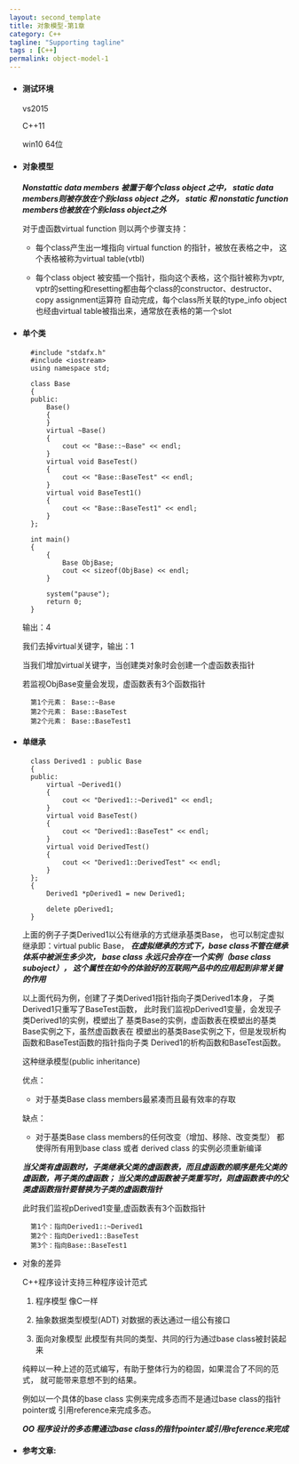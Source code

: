 ```yaml
---
layout: second_template
title: 对象模型-第1章
category: C++
tagline: "Supporting tagline"
tags : [C++]
permalink: object-model-1
---
```


* #### 测试环境 ####
	
	vs2015

	C++11	

	win10 64位

* #### 对象模型 ####
	
	***Nonstattic data members 被置于每个class object 之中，
	static data members则被存放在个别class object 之外，
	static 和 nonstatic function members也被放在个别class object之外***

	对于虚函数virtual function 则以两个步骤支持：

	- 每个class产生出一堆指向 virtual function 的指针，被放在表格之中，
	这个表格被称为virtual table(vtbl)

	- 每个class object 被安插一个指针，指向这个表格，这个指针被称为vptr,
	vptr的setting和resetting都由每个class的constructor、destructor、copy assignment运算符
	自动完成，每个class所关联的type_info object 也经由virtual table被指出来，通常放在表格的第一个slot


* #### 单个类 ####
	

		#include "stdafx.h"
		#include <iostream>
		using namespace std;

		class Base
		{
		public:
			Base()
			{
			}
			virtual ~Base()
			{
				cout << "Base::~Base" << endl;
			}
			virtual void BaseTest()
			{
				cout << "Base::BaseTest" << endl;
			}
			virtual void BaseTest1()
			{
				cout << "Base::BaseTest1" << endl;
			}
		};

		int main()
		{
			{
				Base ObjBase;
				cout << sizeof(ObjBase) << endl;
			}

			system("pause");
		    return 0;
		}

	输出：4

	我们去掉virtual关键字，输出：1

	当我们增加virtual关键字，当创建类对象时会创建一个虚函数表指针

	若监视ObjBase变量会发现，虚函数表有3个函数指针

		第1个元素： Base::~Base
		第2个元素： Base::BaseTest
		第2个元素： Base::BaseTest1

* #### 单继承 ####
	
		class Derived1 : public Base
		{
		public:
			virtual ~Derived1()
			{
				cout << "Derived1::~Derived1" << endl;
			}
			virtual void BaseTest()
			{
				cout << "Derived1::BaseTest" << endl;
			}
			virtual void DerivedTest()
			{
				cout << "Derived1::DerivedTest" << endl;
			}
		};
		{
			Derived1 *pDerived1 = new Derived1;

			delete pDerived1;
		}

	上面的例子子类Derived1以公有继承的方式继承基类Base，
	也可以制定虚拟继承即：virtual public Base，
	***在虚拟继承的方式下，base class不管在继承体系中被派生多少次，
	base class 永远只会存在一个实例（base class suboject），
	这个属性在如今的体验好的互联网产品中的应用起到非常关键的作用***

	以上面代码为例，创建了子类Derived1指针指向子类Derived1本身，
	子类Derived1只重写了BaseTest函数，
	此时我们监视pDerived1变量，会发现子类Derived1的实例，模塑出了
	基类Base的实例，虚函数表在模塑出的基类Base实例之下，虽然虚函数表在
	模塑出的基类Base实例之下，但是发现析构函数和BaseTest函数的指针指向子类
	Derived1的析构函数和BaseTest函数。

	这种继承模型(public inheritance)

	优点：

	- 对于基类Base class members最紧凑而且最有效率的存取

	缺点：

	- 对于基类Base class members的任何改变（增加、移除、改变类型）
	都使得所有用到base class 或者 derived class 的实例必须重新编译
	

	***当父类有虚函数时，子类继承父类的虚函数表，而且虚函数的顺序是先父类的虚函数，再子类的虚函数；
	当父类的虚函数被子类重写时，则虚函数表中的父类虚函数指针要替换为子类的虚函数指针***

	此时我们监视pDerived1变量,虚函数表有3个函数指针

		第1个：指向Derived1::~Derived1
		第2个：指向Derived1::BaseTest
		第3个：指向Base::BaseTest1

* 对象的差异

	C++程序设计支持三种程序设计范式

	1. 程序模型
	像C一样

	2. 抽象数据类型模型(ADT)
	对数据的表达通过一组公有接口

	3. 面向对象模型
	此模型有共同的类型、共同的行为通过base class被封装起来

	纯粹以一种上述的范式编写，有助于整体行为的稳固，如果混合了不同的范式，
	就可能带来意想不到的结果。

	例如以一个具体的base class 实例来完成多态而不是通过base class的指针pointer或
	引用reference来完成多态。

	***OO 程序设计的多态需通过base class的指针pointer或引用reference来完成***


* #### 参考文章: ####